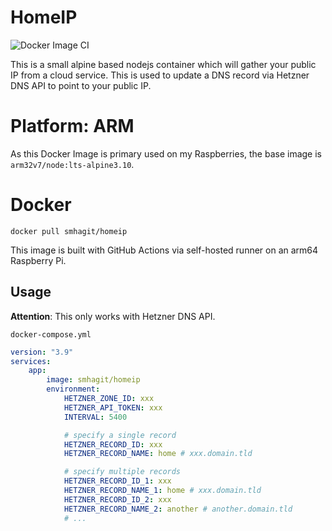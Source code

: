 # HomeIP
![Docker Image CI](https://github.com/smhagit/homeip/actions/workflows/docker-image.yml/badge.svg?branch=master)

This is a small alpine based nodejs container which will gather your public IP from a cloud service. This is used to update a DNS record via Hetzner DNS API to point to your public IP.

# Platform: ARM
As this Docker Image is primary used on my Raspberries, the base image is `arm32v7/node:lts-alpine3.10`.

# Docker 
`docker pull smhagit/homeip`

This image is built with GitHub Actions via self-hosted runner on an arm64 Raspberry Pi.

## Usage
**Attention**: This only works with Hetzner DNS API.

`docker-compose.yml`  
```yaml
version: "3.9"
services:
    app:
        image: smhagit/homeip
        environment:
            HETZNER_ZONE_ID: xxx
            HETZNER_API_TOKEN: xxx
            INTERVAL: 5400

            # specify a single record
            HETZNER_RECORD_ID: xxx
            HETZNER_RECORD_NAME: home # xxx.domain.tld

            # specify multiple records
            HETZNER_RECORD_ID_1: xxx
            HETZNER_RECORD_NAME_1: home # xxx.domain.tld
            HETZNER_RECORD_ID_2: xxx
            HETZNER_RECORD_NAME_2: another # another.domain.tld
            # ...
```
